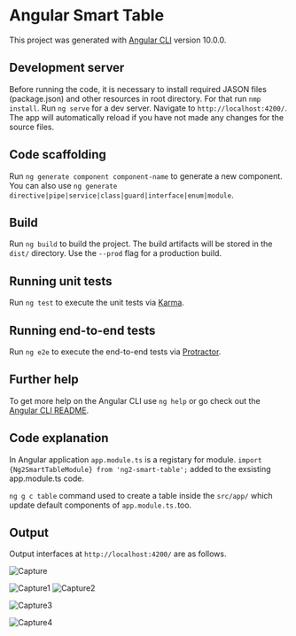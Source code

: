 # Angular Smart Table

This project was generated with [Angular CLI](https://github.com/angular/angular-cli) version 10.0.0.

## Development server

Before running the code, it is necessary to install required JASON files (package.json) and other resources in root directory. For that run `nmp install`. 
Run `ng serve` for a dev server. Navigate to `http://localhost:4200/`. The app will automatically reload if you have not made any changes for the source files.

## Code scaffolding

Run `ng generate component component-name` to generate a new component. You can also use `ng generate directive|pipe|service|class|guard|interface|enum|module`.

## Build

Run `ng build` to build the project. The build artifacts will be stored in the `dist/` directory. Use the `--prod` flag for a production build.

## Running unit tests

Run `ng test` to execute the unit tests via [Karma](https://karma-runner.github.io).

## Running end-to-end tests

Run `ng e2e` to execute the end-to-end tests via [Protractor](http://www.protractortest.org/).

## Further help

To get more help on the Angular CLI use `ng help` or go check out the [Angular CLI README](https://github.com/angular/angular-cli/blob/master/README.md).
 
## Code explanation

In Angular application `app.module.ts` is a registary for module. 
`import {Ng2SmartTableModule} from 'ng2-smart-table';` added to the exsisting app.module.ts code. 

`ng g c table` command used to create a table inside the `src/app/` which update default components of `app.module.ts.`too. 

## Output
Output interfaces at `http://localhost:4200/` are as follows. 

![Capture](https://user-images.githubusercontent.com/44197887/85933525-a0a6b680-b8f5-11ea-9c86-62166f761dae.JPG)


![Capture1](https://user-images.githubusercontent.com/44197887/85933531-a9978800-b8f5-11ea-9609-0f8657690d55.JPG)
![Capture2](https://user-images.githubusercontent.com/44197887/85933535-b1572c80-b8f5-11ea-8a97-909b12b485c1.JPG)


![Capture3](https://user-images.githubusercontent.com/44197887/85933537-b74d0d80-b8f5-11ea-8732-bb8e2d31cd9a.JPG)


![Capture4](https://user-images.githubusercontent.com/44197887/85933541-bfa54880-b8f5-11ea-9ee3-baef5aba3865.JPG)


